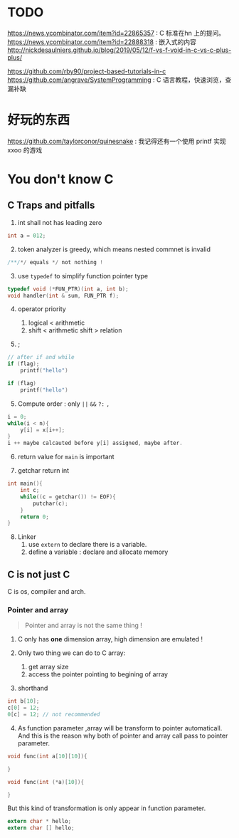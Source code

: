 # TODO
https://news.ycombinator.com/item?id=22865357 : C 标准在hn 上的提问。
https://news.ycombinator.com/item?id=22888318 : 嵌入式的内容
http://nickdesaulniers.github.io/blog/2019/05/12/f-vs-f-void-in-c-vs-c-plus-plus/

https://github.com/rby90/project-based-tutorials-in-c
https://github.com/angrave/SystemProgramming : C 语言教程，快速浏览，查漏补缺

# 好玩的东西
https://github.com/taylorconor/quinesnake : 我记得还有一个使用 printf 实现 xxoo 的游戏



# You don't know C

## C Traps and pitfalls
1. int shall not has leading zero
```c
int a = 012;
```

2. token analyzer is greedy, which means nested commnet is invalid
```c
/**/*/ equals */ not nothing !
```

3. use `typedef` to simplify function pointer type
```c
typedef void (*FUN_PTR)(int a, int b);
void handler(int & sum, FUN_PTR f);
```

4. operator priority
    1. logical < arithmetic
    2. shift < arithmetic  shift > relation

5. ;
```c
// after if and while
if (flag);
    printf("hello")

if (flag)
    printf("hello")
```

5. Compute order : only `||` `&&` `?:` `,`
```c
i = 0;
while(i < n){
    y[i] = x[i++];
}
i ++ maybe calcauted before y[i] assigned, maybe after.
```

6. return value for `main` is important

7. getchar return int
```c
int main(){
    int c;
    while((c = getchar()) != EOF){
        putchar(c);
    }
    return 0;
}
```

8. Linker
    1. use `extern` to declare there is a variable.
    2. define a variable : declare and allocate memory


## C is not just C
C is os, compiler and arch.

### Pointer and array
> Pointer and array is not the same thing !
1. C only has **one** dimension array, high dimension are emulated !
2. Only two thing we can do to C array:
    1. get array size
    2. access the pointer pointing to begining of array

3. shorthand
```c
int b[10];
c[0] = 12;
0[c] = 12; // not recommended
```
4. As function parameter ,array will be transform to pointer automaticall.
And this is the reason why both of pointer and array call pass to pointer parameter.
```c
void func(int a[10][10]){

}

void func(int (*a)[10]){

}
```
But this kind of transformation is only appear in function parameter.
```c
extern char * hello;
extern char [] hello;
```
